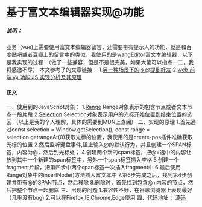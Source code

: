 # 基于富文本编辑器实现@功能
##### 说明：
业务（vue)上需要使用富文本编辑器留言，还需要带有提示人的功能，就是和百度贴吧或者豆瓣上的留言中的类似，我使用的是wangEditor富文本编辑器，以下是我实现的过程：（做了一些兼容，但是不是很完美，如果大佬可以指点一二，我将感激不尽）
本文参考了的文章链接：
1.[另一种场景下的js @提到好友](https://www.cnblogs.com/TheViper/p/4633745.html)
2.[web 前端 @ 功能 JS 实现分析及其原理](https://segmentfault.com/a/1190000007846897?_ea=18528484)
#### 正文
一、使用到的JavaScript对象：
1.[Range](https://developer.mozilla.org/zh-CN/docs/Web/API/Range)
Range对象表示的包含节点或者文本节点一段片段
2.[Selection](https://developer.mozilla.org/zh-CN/docs/Web/API/Selection)
Selection对象表示用户的光标开始位置到结束位置的选区
（以上是我的个人理解，具体的需要到MDN上查阅）
二、实现的原理
1.首先通过const selection = Window.getSelection(),
const range = selection.getrangeAt(0)获取光标的位置，我使用的是create-pos插件准确获取光标的位置
2.然后监听键盘事件,阻止输入@的默认行为，并且创建一个SPAN标签，内容为@，然后到光标处；
4.创建两个新的span标签，把@+选中的内容让放到其中一个新建的span标签中，另外一个span标签插入空格
5.创建一个fragment片段，把第四步中两个span标签一次插入fragment中
6.最后使用Range对象中的insertNode()方法插入富文本中
7.第6步完成之后，找到第4步创建并带有@的SPAN节点，然后移除
8.删除时，首先找到包含@+内容的节点，然后把整个节点一起删除
三、出现的问题
1.兼容性不好，在谷歌浏览器上表现最好（几乎没有bug)
2.可以在Firefox,IE,Chrome,Edge使用
四、代码地址： [源码](https://github.com/ThreeStonesLee/At-Someone)

